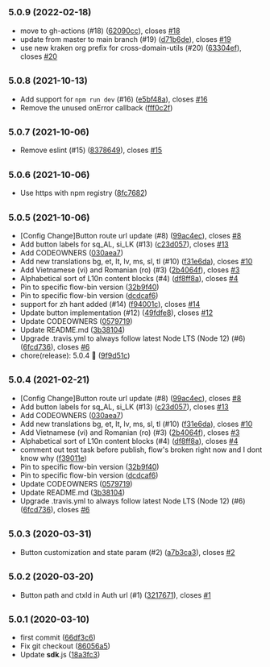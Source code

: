 ## <small>5.0.9 (2022-02-18)</small>

* move to gh-actions (#18) ([62090cc](https://github.paypal.com/paypal/paypal-auth/commit/62090cc)), closes [#18](https://github.paypal.com/paypal/paypal-auth/issues/18)
* update from master to main branch (#19) ([d71b6de](https://github.paypal.com/paypal/paypal-auth/commit/d71b6de)), closes [#19](https://github.paypal.com/paypal/paypal-auth/issues/19)
* use new kraken org prefix for cross-domain-utils (#20) ([63304ef](https://github.paypal.com/paypal/paypal-auth/commit/63304ef)), closes [#20](https://github.paypal.com/paypal/paypal-auth/issues/20)



## <small>5.0.8 (2021-10-13)</small>

* Add support for `npm run dev` (#16) ([e5bf48a](https://github.paypal.com/paypal/paypal-auth/commit/e5bf48a)), closes [#16](https://github.paypal.com/paypal/paypal-auth/issues/16)
* Remove the unused onError callback ([fff0c2f](https://github.paypal.com/paypal/paypal-auth/commit/fff0c2f))



## <small>5.0.7 (2021-10-06)</small>

* Remove eslint (#15) ([8378649](https://github.paypal.com/paypal/paypal-auth/commit/8378649)), closes [#15](https://github.paypal.com/paypal/paypal-auth/issues/15)



## <small>5.0.6 (2021-10-06)</small>

* Use https with npm registry ([8fc7682](https://github.paypal.com/paypal/paypal-auth/commit/8fc7682))



## <small>5.0.5 (2021-10-06)</small>

* [Config Change]Button route url update (#8) ([99ac4ec](https://github.paypal.com/paypal/paypal-auth/commit/99ac4ec)), closes [#8](https://github.paypal.com/paypal/paypal-auth/issues/8)
* Add button labels for sq_AL, si_LK (#13) ([c23d057](https://github.paypal.com/paypal/paypal-auth/commit/c23d057)), closes [#13](https://github.paypal.com/paypal/paypal-auth/issues/13)
* Add CODEOWNERS ([030aea7](https://github.paypal.com/paypal/paypal-auth/commit/030aea7))
* Add new translations bg, et, lt, lv, ms, sl, tl (#10) ([f31e6da](https://github.paypal.com/paypal/paypal-auth/commit/f31e6da)), closes [#10](https://github.paypal.com/paypal/paypal-auth/issues/10)
* Add Vietnamese (vi) and Romanian (ro) (#3) ([2b4064f](https://github.paypal.com/paypal/paypal-auth/commit/2b4064f)), closes [#3](https://github.paypal.com/paypal/paypal-auth/issues/3)
* Alphabetical sort of L10n content blocks (#4) ([df8ff8a](https://github.paypal.com/paypal/paypal-auth/commit/df8ff8a)), closes [#4](https://github.paypal.com/paypal/paypal-auth/issues/4)
* Pin to specific flow-bin version ([32b9f40](https://github.paypal.com/paypal/paypal-auth/commit/32b9f40))
* Pin to specific flow-bin version ([dcdcaf6](https://github.paypal.com/paypal/paypal-auth/commit/dcdcaf6))
* support for zh hant added (#14) ([f94001c](https://github.paypal.com/paypal/paypal-auth/commit/f94001c)), closes [#14](https://github.paypal.com/paypal/paypal-auth/issues/14)
* Update button implementation (#12) ([49fdfe8](https://github.paypal.com/paypal/paypal-auth/commit/49fdfe8)), closes [#12](https://github.paypal.com/paypal/paypal-auth/issues/12)
* Update CODEOWNERS ([0579719](https://github.paypal.com/paypal/paypal-auth/commit/0579719))
* Update README.md ([3b38104](https://github.paypal.com/paypal/paypal-auth/commit/3b38104))
* Upgrade .travis.yml to always follow latest Node LTS (Node 12) (#6) ([6fcd736](https://github.paypal.com/paypal/paypal-auth/commit/6fcd736)), closes [#6](https://github.paypal.com/paypal/paypal-auth/issues/6)
* chore(release): 5.0.4 :tada: ([9f9d51c](https://github.paypal.com/paypal/paypal-auth/commit/9f9d51c))



## <small>5.0.4 (2021-02-21)</small>

* [Config Change]Button route url update (#8) ([99ac4ec](http://github.paypal.com/paypal/paypal-auth/commit/99ac4ec)), closes [#8](http://github.paypal.com/paypal/paypal-auth/issues/8)
* Add button labels for sq_AL, si_LK (#13) ([c23d057](http://github.paypal.com/paypal/paypal-auth/commit/c23d057)), closes [#13](http://github.paypal.com/paypal/paypal-auth/issues/13)
* Add CODEOWNERS ([030aea7](http://github.paypal.com/paypal/paypal-auth/commit/030aea7))
* Add new translations bg, et, lt, lv, ms, sl, tl (#10) ([f31e6da](http://github.paypal.com/paypal/paypal-auth/commit/f31e6da)), closes [#10](http://github.paypal.com/paypal/paypal-auth/issues/10)
* Add Vietnamese (vi) and Romanian (ro) (#3) ([2b4064f](http://github.paypal.com/paypal/paypal-auth/commit/2b4064f)), closes [#3](http://github.paypal.com/paypal/paypal-auth/issues/3)
* Alphabetical sort of L10n content blocks (#4) ([df8ff8a](http://github.paypal.com/paypal/paypal-auth/commit/df8ff8a)), closes [#4](http://github.paypal.com/paypal/paypal-auth/issues/4)
* comment out test task before publish, flow's broken right now and I dont know why ([f39011e](http://github.paypal.com/paypal/paypal-auth/commit/f39011e))
* Pin to specific flow-bin version ([32b9f40](http://github.paypal.com/paypal/paypal-auth/commit/32b9f40))
* Pin to specific flow-bin version ([dcdcaf6](http://github.paypal.com/paypal/paypal-auth/commit/dcdcaf6))
* Update CODEOWNERS ([0579719](http://github.paypal.com/paypal/paypal-auth/commit/0579719))
* Update README.md ([3b38104](http://github.paypal.com/paypal/paypal-auth/commit/3b38104))
* Upgrade .travis.yml to always follow latest Node LTS (Node 12) (#6) ([6fcd736](http://github.paypal.com/paypal/paypal-auth/commit/6fcd736)), closes [#6](http://github.paypal.com/paypal/paypal-auth/issues/6)



## <small>5.0.3 (2020-03-31)</small>

* Button customization and state param (#2) ([a7b3ca3](http://github.paypal.com/paypal/paypal-auth/commit/a7b3ca3)), closes [#2](http://github.paypal.com/paypal/paypal-auth/issues/2)



## <small>5.0.2 (2020-03-20)</small>

* Button path and ctxId in Auth url (#1) ([3217671](http://github.paypal.com/paypal/paypal-auth/commit/3217671)), closes [#1](http://github.paypal.com/paypal/paypal-auth/issues/1)



## <small>5.0.1 (2020-03-10)</small>

* first commit ([66df3c6](http://github.paypal.com/paypal/paypal-auth/commit/66df3c6))
* Fix git checkout ([86056a5](http://github.paypal.com/paypal/paypal-auth/commit/86056a5))
* Update __sdk__.js ([18a3fc3](http://github.paypal.com/paypal/paypal-auth/commit/18a3fc3))



